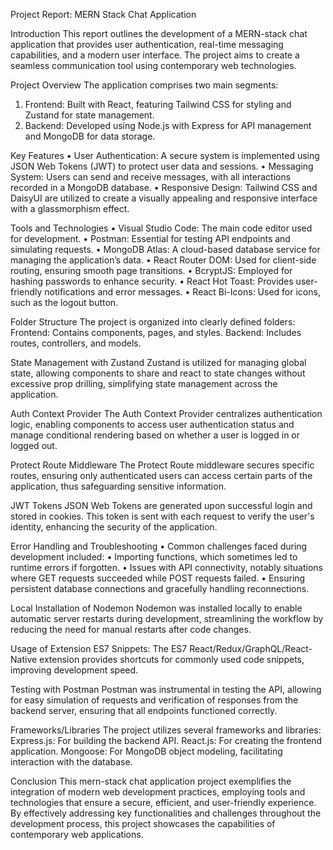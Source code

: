 Project Report: MERN Stack Chat Application

Introduction
This report outlines the development of a MERN-stack chat application that provides user authentication, real-time messaging capabilities, and a modern user interface. The project aims to create a seamless communication tool using contemporary web technologies.



Project Overview
The application comprises two main segments:
1.	Frontend: Built with React, featuring Tailwind CSS for styling and Zustand for state management.
2.	Backend: Developed using Node.js with Express for API management and MongoDB for data storage.

Key Features
•	User Authentication: A secure system is implemented using JSON Web Tokens (JWT) to protect user data and sessions.
•	Messaging System: Users can send and receive messages, with all interactions recorded in a MongoDB database.
•	Responsive Design: Tailwind CSS and DaisyUI are utilized to create a visually appealing and responsive interface with a glassmorphism effect.

Tools and Technologies
•	Visual Studio Code: The main code editor used for development.
•	Postman: Essential for testing API endpoints and simulating requests.
•	MongoDB Atlas: A cloud-based database service for managing the application’s data.
•	React Router DOM: Used for client-side routing, ensuring smooth page transitions.
•	BcryptJS: Employed for hashing passwords to enhance security.
•	React Hot Toast: Provides user-friendly notifications and error messages.
•	React Bi-Icons: Used for icons, such as the logout button.

 Folder Structure
The project is organized into clearly defined folders:
Frontend: Contains components, pages, and styles.
Backend: Includes routes, controllers, and models.

State Management with Zustand
Zustand is utilized for managing global state, allowing components to share and react to state changes without excessive prop drilling, simplifying state management across the application.

Auth Context Provider
The Auth Context Provider centralizes authentication logic, enabling components to access user authentication status and manage conditional rendering based on whether a user is logged in or logged out.

Protect Route Middleware
The Protect Route middleware secures specific routes, ensuring only authenticated users can access certain parts of the application, thus safeguarding sensitive information.

JWT Tokens
JSON Web Tokens are generated upon successful login and stored in cookies. This token is sent with each request to verify the user's identity, enhancing the security of the application.

Error Handling and Troubleshooting
•	Common challenges faced during development included:
•	Importing functions, which sometimes led to runtime errors if forgotten.
•	Issues with API connectivity, notably situations where GET requests succeeded while POST requests failed.
•	Ensuring persistent database connections and gracefully handling reconnections.

Local Installation of Nodemon
Nodemon was installed locally to enable automatic server restarts during development, streamlining the workflow by reducing the need for manual restarts after code changes.

Usage of Extension
ES7 Snippets: The ES7 React/Redux/GraphQL/React-Native extension provides shortcuts for commonly used code snippets, improving development speed.

Testing with Postman
Postman was instrumental in testing the API, allowing for easy simulation of requests and verification of responses from the backend server, ensuring that all endpoints functioned correctly.

Frameworks/Libraries
The project utilizes several frameworks and libraries:
Express.js: For building the backend API.
React.js: For creating the frontend application.
Mongoose: For MongoDB object modeling, facilitating interaction with the database.

Conclusion
This mern-stack chat application project exemplifies the integration of modern web development practices, employing tools and technologies that ensure a secure, efficient, and user-friendly experience. By effectively addressing key functionalities and challenges throughout the development process, this project showcases the capabilities of contemporary web applications.
